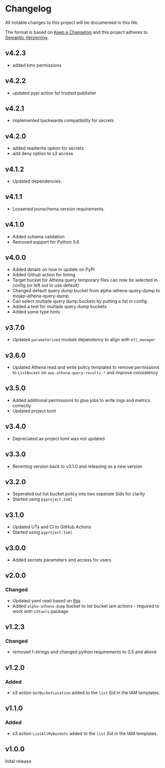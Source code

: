 # Changelog

All notable changes to this project will be documented in this file.

The format is based on [Keep a Changelog](http://keepachangelog.com/en/1.0.0/)
and this project adheres to [Semantic Versioning](http://semver.org/spec/v2.0.0.html).

## v4.2.3

- added kms permissions

## v4.2.2

- updated pypi action for trusted publisher

## v4.2.1

- implemented backwards compatibility for secrets

## v4.2.0

- added readwrite option for secrets
- add deny option to s3 access

## v4.1.2

- Updated dependencies.

## v4.1.1

- Loosened jsonschema version requirements.

## v4.1.0

- Added schema validation
- Removed support for Python 3.6

## v4.0.0

- Added details on how to update on PyPi
- Added Github action for linting
- Target bucket for Athena query temporary files can now be selected in config (or left out to use default)
- Changed default query dump bucket from alpha-athena-query-dump to mojap-athena-query-dump
- Can select multiple query dump buckets by putting a list in config
- Added a test for multiple query dump buckets
- Added some type hints

## v3.7.0

- Updated `parameterized` module dependency to align with `etl_manager`

## v3.6.0

- Updated Athena read and write policy templates to remove permissions to `ListBucket` on `aws-athena-query-results-*` and improve consistency

## v3.5.0

- Added additional permissions to glue jobs to write logs and metrics correctly
- Updated project toml

## v3.4.0
- Depreciated as project toml was not updated

## v3.3.0

- Reverting version back to v3.1.0 and releasing as a new version

## v3.2.0

- Seperated out list bucket policy into two seperate Sids for clarity
- Started using `pyproject.toml`

## v3.1.0

- Updated UTs and CI to GitHub Actions
- Started using `pyproject.toml`

## v3.0.0

- Added secrets parameters and access for users

## v2.0.0

### Changed

- Updated yaml read based on [this](https://github.com/yaml/pyyaml/wiki/PyYAML-yaml.load(input)-Deprecation)
- Added `alpha-athena-dump` bucket to list bucket iam actions - required to work with `s3tools` package

## v1.2.3

### Changed

- removed f-strings and changed python requirements to 3.5 and above

## v1.2.0

### Added

- s3 action `GetBucketLocation` added to the `list` Sid in the IAM templates.

## v1.1.0

### Added

- s3 action `ListAllMyBuckets` added to the `list` Sid in the IAM templates.

## v1.0.0

Inital release
